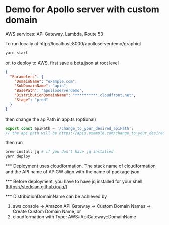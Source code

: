 # Demo for Apollo server with custom domain
AWS services: API Gateway, Lambda, Route 53

To run locally at http://localhost:8000/apolloserverdemo/graphiql
```sh
yarn start
```

or, to deploy to AWS, first save a beta.json at root level
```json
{
  "Parameters": {
    "DomainName": "example.com",
    "SubDomainName": "apis",
    "BasePath": "apolloserverdemo",
    "DistributionDomainName": "**********.cloudfront.net",
    "Stage": "prod"
  }
}
```
then change the apiPath in app.ts (optional)
```ts
export const apiPath = '/change_to_your_desired_apiPath';
// the api path will be https://apis.example.com/change_to_your_desired_apiPath/prod/graphiql
```
then run
```sh
brew install jq # if you don't have jq installed
yarn deploy
```
*** Deployment uses cloudformation. The stack name of cloudformation and the API name of APIGW align with the name of package.json.

*** Before deployment, you have to have jq installed for your shell. (https://stedolan.github.io/jq/)

*** DistributionDomainName can be achieved by
1) aws console -> Amazon API Gateway -> Custom Domain Names -> Create Custom Domain Name, or
2) cloudformation with Type: AWS::ApiGateway::DomainName